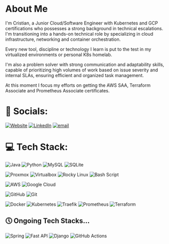 # About Me

I'm Cristian, a Junior Cloud/Software Engineer with Kubernetes and GCP certifications who possesses a strong background in technical escalations. I'm transitioning into a hands-on technical role by specializing in cloud infrastructure, networking and container orchestration.

Every new tool, discipline or technology I learn is put to the test in my virtualized environments or personal K8s homelab.

I'm also a problem solver with strong communication and adaptability skills, capable of prioritizing high volumes of work based on issue severity and internal SLAs, ensuring efficient and organized task management.

At this moment I focus my efforts on getting the AWS SAA, Terraform Associate and Prometheus Associate certificates.

# 📮 Socials:
[![Website](https://img.shields.io/badge/website-3b3b39.svg?logo=github&logoColor=white)](https://cralonsobcn.github.io/)
[![LinkedIn](https://img.shields.io/badge/LinkedIn-%230077B5.svg?logo=linkedin&logoColor=white)](https://linkedin.com/in/cristian-a-811a2b148)
[![email](https://img.shields.io/badge/Email-D14836?logo=gmail&logoColor=white)](mailto:cralonsoh8@gmail.com) 

# 💻 Tech Stack:
![Java](https://img.shields.io/badge/java-%23ED8B00.svg?style=plastic&logo=openjdk&logoColor=white)
![Python](https://img.shields.io/badge/python-3670A0?style=plastic&logo=python&logoColor=ffdd54)
![MySQL](https://img.shields.io/badge/mysql-4479A1.svg?style=plastic&logo=mysql&logoColor=white)
![SQLite](https://img.shields.io/badge/sqlite-%2307405e.svg?style=plastic&logo=sqlite&logoColor=white)
</br>

![Proxmox](https://img.shields.io/badge/proxmox-blue?style=plastic&logo=proxmox&logoColor=#E57000)
![Virtualbox](https://img.shields.io/badge/virtualbox-forest?lstyle=plastic&ogo=virtualbox&logoColor=2F61B4)
![Rocky Linux](https://img.shields.io/badge/rockylinux-10B981?style=plastic&logo=rockylinux&logoColor=f5f5f5)
![Bash Script](https://img.shields.io/badge/bash_script-grey.svg?style=plastic&logo=gnu-bash&logoColor=white)
</br>

![AWS](https://img.shields.io/badge/AWS-%23FF9900.svg?style=plastic&logo=amazonwebservices&logoColor=black)
![Google Cloud](https://img.shields.io/badge/GoogleCloud-%234285F4.svg?style=plastic&logo=google-cloud&logoColor=white)
</br>

![GitHub](https://img.shields.io/badge/github-%23121011.svg?style=plastic&logo=github&logoColor=white)
![Git](https://img.shields.io/badge/git-%23F05033.svg?style=plastic&logo=git&logoColor=white)
</br>

![Docker](https://img.shields.io/badge/docker-%230db7ed.svg?style=plastic&logo=docker&logoColor=white)
![Kubernetes](https://img.shields.io/badge/kubernetes-%23326ce5.svg?style=plastic&logo=kubernetes&logoColor=white)
![Traefik](https://img.shields.io/badge/traefikproxy-24A1C1?stye=plastic&logo=traefikproxy&logoColor=f5f5f5)
![Prometheus](https://img.shields.io/badge/Prometheus-E6522C?style=plastic&logo=Prometheus&logoColor=white)
![Terraform](https://img.shields.io/badge/terraform-%235835CC.svg?style=plastic&logo=terraform&logoColor=white)
</br>

## 🕔 Ongoing Tech Stacks...
![Spring](https://img.shields.io/badge/spring-6DB33F.svg?style=plastic&logo=spring&logoColor=white)
![Fast API](https://img.shields.io/badge/fastapi-009688.svg?style=plastic&logo=fastapi&logoColor=white)
![Django](https://img.shields.io/badge/django-092E20.svg?style=plastic&logo=django&logoColor=white)
![GitHub Actions](https://img.shields.io/badge/githubactions-2088FF.svg?style=plastic&logo=githubactions&logoColor=white)

